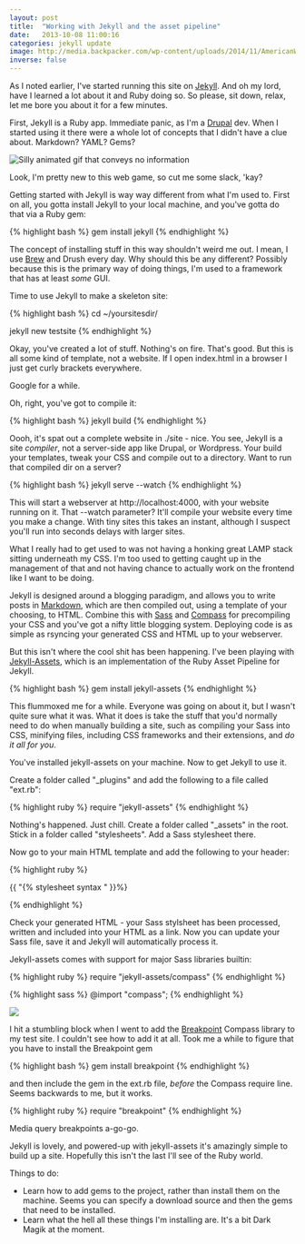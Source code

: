 ```yaml
---
layout: post
title:  "Working with Jekyll and the asset pipeline"
date:   2013-10-08 11:00:16
categories: jekyll update
image: http://media.backpacker.com/wp-content/uploads/2014/11/AmericanWild_mcgownPeak_Howard_1400x400.jpg
inverse: false
---
```



As I noted earlier, I've started running this site on [Jekyll][1].  And oh my lord, have I learned a lot about it and Ruby doing so. So please, sit down, relax, let me bore you about it for a few minutes.

First, Jekyll is a Ruby app. Immediate panic, as I'm a [Drupal][2] dev. When I started using it there were a whole lot of concepts that I didn't have a clue about. Markdown? YAML? Gems?

![Silly animated gif that conveys no information][wtf]

Look, I'm pretty new to this web game, so cut me some slack, 'kay?

Getting started with Jekyll is way way different from what I'm used to. First on all, you gotta install Jekyll to your local machine, and you've gotta do that via a Ruby gem:



{% highlight bash %}
gem install jekyll
{% endhighlight %}


The concept of installing stuff in this way shouldn't weird me out. I mean, I use [Brew][8] and Drush every day. Why should this be any different? Possibly because this is the primary way of doing things, I'm used to a framework that has at least *some* GUI.

Time to use Jekyll to make a skeleton site:

{% highlight bash %}
cd ~/yoursitesdir/

jekyll new testsite
{% endhighlight %}

Okay, you've created a lot of stuff. Nothing's on fire. That's good. But this is all some kind of template, not a website. If I open index.html in a browser I just get curly brackets everywhere. 

Google for a while. 

Oh, right, you've got to compile it:

{% highlight bash %}
jekyll build 
{% endhighlight %}

Oooh, it's spat out a complete website in ./site - nice. You see, Jekyll is a site *compiler*, not a server-side app like Drupal, or Wordpress. Your build your templates, tweak your CSS and compile out to a directory. Want to run that compiled dir on a server? 

{% highlight bash %}
jekyll serve --watch
{% endhighlight %}

This will start a webserver at http://localhost:4000, with your website running on it. That --watch parameter? It'll compile your website every time you make a change. With tiny sites this takes an instant, although I suspect you'll run into seconds delays with larger sites. 

What I really had to get used to was not having a honking great LAMP stack sitting underneath my CSS. I'm too used to getting caught up in the management of that and not having chance to actually work on the frontend like I want to be doing.

Jekyll is designed around a blogging paradigm, and allows you to write posts in [Markdown][3], which are then compiled out, using a template of your choosing, to HTML. Combine this with [Sass][5] and [Compass][6] for precompiling your CSS and you've got a nifty little blogging system. Deploying code is as simple as rsyncing your generated CSS and HTML up to your webserver.

But this isn't where the cool shit has been happening. I've been playing with [Jekyll-Assets][4], which is an implementation of the Ruby Asset Pipeline for Jekyll. 

{% highlight bash %}
gem install jekyll-assets
{% endhighlight %}

This flummoxed me for a while. Everyone was going on about it, but I wasn't quite sure what it was. What it does is take the stuff that you'd normally need to do when manually building a site, such as compiling your Sass into CSS, minifying files, including CSS frameworks and their extensions, and *do it all for you*. 

You've installed jekyll-assets on your machine. Now to get Jekyll to use it. 

Create a folder called "_plugins" and add the following to a file called "ext.rb":

{% highlight ruby %}
require "jekyll-assets"
{% endhighlight %}

Nothing's happened. Just chill. Create a folder called "_assets" in the root. Stick in a folder called "stylesheets". Add a Sass stylesheet there. 

Now go to your main HTML template and add the following to your header:

{% highlight ruby %}

{{ "{% stylesheet syntax " }}%}

{% endhighlight %}

Check your generated HTML - your Sass stylsheet has been processed, written and included into your HTML as a link. Now you can update your Sass file, save it and Jekyll will automatically process it.

Jekyll-assets comes with support for major Sass libraries builtin:

{% highlight ruby %}
require "jekyll-assets/compass"
{% endhighlight %}

{% highlight sass %}
@import "compass";
{% endhighlight %}

![][whoah]

I hit a stumbling block when I went to add the [Breakpoint][6] Compass library to my test site. I couldn't see how to add it at all. Took me a while to figure that you have to install the Breakpoint gem

{% highlight bash %}
gem install breakpoint
{% endhighlight %}

and then include the gem in the ext.rb file, *before* the Compass require line. Seems backwards to me, but it works.

{% highlight ruby %}
require "breakpoint"
{% endhighlight %}

Media query breakpoints a-go-go.

Jekyll is lovely, and powered-up with jekyll-assets it's amazingly simple to build up a site. Hopefully this isn't the last I'll see of the Ruby world. 

Things to do:

* Learn how to add gems to the project, rather than install them on the machine. Seems you can specify a download source and then the gems that need to be installed. 
* Learn what the hell all these things I'm installing are. It's a bit Dark Magik at the moment.


[drunk]: http://stream1.gifsoup.com/view4/1410221/fast-show-o.gif
[dance]: http://stream1.gifsoup.com/view2/1342920/ren-and-stimpy-dance-o.gif
[whoah]: http://www.reactiongifs.com/wp-content/uploads/2013/10/woah.gif
[wtf]: http://www.reactiongifs.com/wp-content/gallery/wtf/seriously.gif

[1]: http://jekyllrb.com 
[2]: http://drupal.org
[3]: http://daringfireball.net/projects/markdown/
[4]: https://github.com/ixti/jekyll-assets
[5]: http://sass-lang.com/
[6]: http://breakpoint-sass.com/

[8]: http://brew.sh/